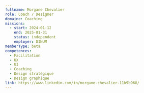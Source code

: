 ```yaml
---
fullname: Morgane Chevalier
role: Coach / Designer
domaine: Coaching
missions:
  - start: 2024-01-12
    end: 2025-01-31
    status: independent
    employer: DINUM
memberType: beta
competences:
  - Facilitation
  - UX
  - UI
  - Coaching
  - Design stratégique
  - Design graphique
link: https://www.linkedin.com/in/morgane-chevalier-11b9b968/
---
```

